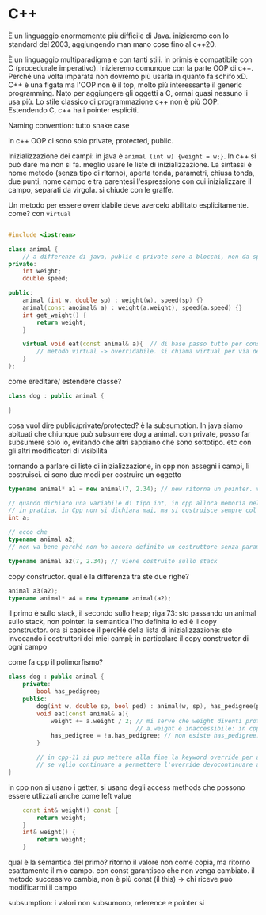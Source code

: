 # C++

È un linguaggio enormemente più difficile di Java. 
inizieremo con lo standard del 2003, aggiungendo man mano cose fino al c++20.

È un linguaggio multiparadigma e con tanti stili. in primis è compatibile con C (procedurale imperativo). Inizieremo comunque con la parte OOP di c++. Perché una volta imparata non dovremo più usarla in quanto fa schifo xD. C++ è una figata ma l'OOP non è il top, molto più interessante il generic programming.
Nato per aggiungere gli oggetti a C, ormai quasi nessuno li usa più. Lo stile classico di programmazione c++ non è più OOP.
Estendendo C, c++ ha i pointer espliciti.

Naming convention: tutto snake case

in c++ OOP ci sono solo private, protected, public.

Inizializzazione dei campi: in java è `animal (int w) {weight = w;}`. In c++ si può dare ma non si fa. meglio usare le liste di inizializzazione. La sintassi è nome metodo (senza tipo di ritorno), aperta tonda, parametri, chiusa tonda, due punti, nome campo e tra parentesi l'espressione con cui inizializzare il campo, separati da virgola. si chiude con le graffe.

Un metodo per essere overridabile deve avercelo abilitato esplicitamente. come? con `virtual`

```cpp

#include <iostream>

class animal {
    // a differenze di java, public e private sono a blocchi, non da specificare per ogni campo
private:
    int weight;
    double speed;

public:
    animal (int w, double sp) : weight(w), speed(sp) {}
    animal(const anoimal& a) : weight(a.weight), speed(a.speed) {}
    int get_weight() {
        return weight;
    }

    virtual void eat(const animal& a){  // di base passo tutto per const reference. poi eventualmente tolgo const o addirittura la reference
        // metodo virtual -> overridabile. si chiama virtual per via della virtual table (solo quelli con override è necessario siano in virtual table)
    }
};


```

come ereditare/ estendere classe?

```cpp
class dog : public animal {

}
```

cosa vuol dire public/private/protected? è la subsumption. In java siamo abituati che chiunque può subsumere dog a animal. con private, posso far subsumere solo io, evitando che altri sappiano che sono sottotipo. etc con gli altri modificatori di visibilità

tornando a parlare di liste di inizializzazione, in cpp non assegni i campi, li costruisci.
ci sono due modi per costruire un oggetto

```cpp
typename animal* a1 = new animal(7, 2.34); // new ritorna un pointer. viene costruito nello heap

// quando dichiaro una variabile di tipo int, in cpp alloca memoria nello stack e costruisce a 0
// in pratica, in Cpp non si dichiara mai, ma si costruisce sempre col default constructor (in C non viene inizializzata, in cpp si)
int a;

// ecco che 
typename animal a2; 
// non va bene perché non ho ancora definito un costruttore senza parametri.

typename animal a2(7, 2.34); // viene costruito sullo stack
```

copy constructor. qual è la differenza tra ste due righe?

```cpp
animal a3(a2);
typename animal* a4 = new typename animal(a2);
```

il primo è sullo stack, il secondo sullo heap;
riga 73: sto passando un animal sullo stack, non pointer. la semantica l'ho definita io ed è il copy constructor. ora si capisce il percHé della lista di inizializzazione:
sto invocando i costruttori dei miei campi; in particolare il copy constructor di ogni campo

come fa cpp il polimorfismo?

```cpp
class dog : public animal {
    private:
        bool has_pedigree;
    public: 
        dog(int w, double sp, bool ped) : animal(w, sp), has_pedigree(ped) {}
        void eat(const animal& a){
            weight += a.weight / 2; // mi serve che weight diventi protected
                                    // a.weight è inaccessibile: in cpp il campo protected lo è SOLO per this: gli altri come te non lo possono vedere. Mi tocca usare un getter, unico modo
            has_pedigree = !a.has_pedigree; // non esiste has_pedigree: sta mangiando un animal non un dog
        }

        // in cpp-11 si puo mettere alla fine la keyword override per avvisare il compilatore
        // se vglio continuare a permettere l'override devocontinuare a mettere virtual. non mettere nulla equivale a scrivere final in java
}
```

in cpp non si usano i getter, si usano degli access methods che possono essere utlizzati anche come left value

```cpp
    const int& weight() const {
        return weight;
    }
    int& weight() {
        return weight;
    }
```
qual è la semantica del primo? ritorno il valore non come copia, ma ritorno esattamente il mio campo. con const garantisco che non venga cambiato.
il metodo successivo cambia, non è più const (il this) -> chi riceve può modificarmi il campo

subsumption: i valori non subsumono, reference e pointer si
